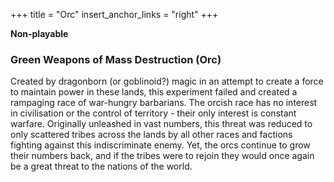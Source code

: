 +++
title = "Orc"
insert_anchor_links = "right"
+++

**Non-playable**

### Green Weapons of Mass Destruction (Orc) 
Created by dragonborn (or goblinoid?) magic in an attempt to create a force to maintain power in these lands, this experiment failed and created a rampaging race of war-hungry barbarians. The orcish race has no interest in civilisation or the control of territory - their only interest is constant warfare. Originally unleashed in vast numbers, this threat was reduced to only scattered tribes across the lands by all other races and factions fighting against this indiscriminate enemy. Yet, the orcs continue to grow their numbers back, and if the tribes were to rejoin they would once again be a great threat to the nations of the world.
